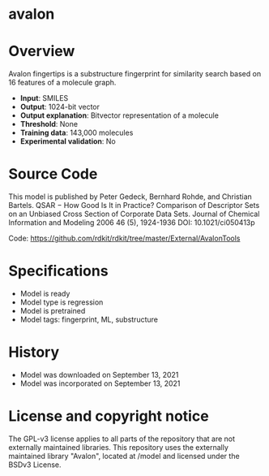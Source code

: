 # avalon

# Overview 
Avalon fingertips is a substructure fingerprint for similarity search based on 16 features of a molecule graph.
- **Input**: SMILES
- **Output**: 1024-bit vector
- **Output explanation**: Bitvector representation of a molecule 
- **Threshold**: None
- **Training data**: 143,000 molecules 
- **Experimental validation**: No

# Source Code 
This model is published by Peter Gedeck, Bernhard Rohde, and Christian Bartels. QSAR − How Good Is It in Practice? Comparison of Descriptor Sets on an Unbiased Cross Section of Corporate Data Sets. Journal of Chemical Information and Modeling 2006 46 (5), 1924-1936 DOI: 10.1021/ci050413p

Code: https://github.com/rdkit/rdkit/tree/master/External/AvalonTools

# Specifications 
- Model is ready
- Model type is regression
- Model is pretrained
- Model tags: fingerprint, ML, substructure

# History
- Model was downloaded on September 13, 2021
- Model was incorporated on September 13, 2021

# License and copyright notice 
The GPL-v3 license applies to all parts of the repository that are not externally maintained libraries. This repository uses the externally maintained library "Avalon", located at /model and licensed under the BSDv3 License.
